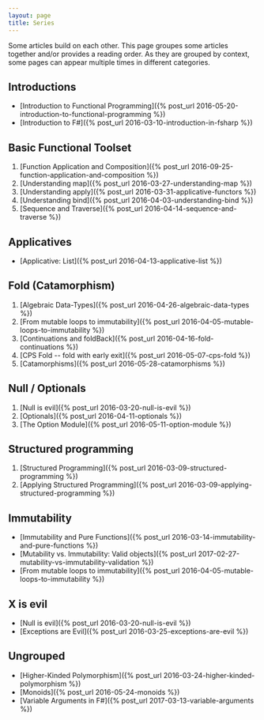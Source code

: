 ```yaml
---
layout: page
title: Series
---
```


Some articles build on each other. This page groupes some articles together and/or provides
a reading order. As they are grouped by context, some pages can appear multiple times
in different categories.

## Introductions
* [Introduction to Functional Programming]({% post_url 2016-05-20-introduction-to-functional-programming %})
* [Introduction to F#]({% post_url 2016-03-10-introduction-in-fsharp %})

## Basic Functional Toolset
1. [Function Application and Composition]({% post_url 2016-09-25-function-application-and-composition %})
1. [Understanding map]({% post_url 2016-03-27-understanding-map %})
1. [Understanding apply]({% post_url 2016-03-31-applicative-functors %})
1. [Understanding bind]({% post_url 2016-04-03-understanding-bind %})
1. [Sequence and Traverse]({% post_url 2016-04-14-sequence-and-traverse %})

## Applicatives
* [Applicative: List]({% post_url 2016-04-13-applicative-list %})

## Fold (Catamorphism)
1. [Algebraic Data-Types]({% post_url 2016-04-26-algebraic-data-types %})
1. [From mutable loops to immutability]({% post_url 2016-04-05-mutable-loops-to-immutability %})
1. [Continuations and foldBack]({% post_url 2016-04-16-fold-continuations %})
1. [CPS Fold -- fold with early exit]({% post_url 2016-05-07-cps-fold %})
1. [Catamorphisms]({% post_url 2016-05-28-catamorphisms %})

## Null / Optionals
1. [Null is evil]({% post_url 2016-03-20-null-is-evil %})
1. [Optionals]({% post_url 2016-04-11-optionals %})
1. [The Option Module]({% post_url 2016-05-11-option-module %})

## Structured programming
1. [Structured Programming]({% post_url 2016-03-09-structured-programming %})
1. [Applying Structured Programming]({% post_url 2016-03-09-applying-structured-programming %})

## Immutability
* [Immutability and Pure Functions]({% post_url 2016-03-14-immutability-and-pure-functions %})
* [Mutability vs. Immutability: Valid objects]({% post_url 2017-02-27-mutability-vs-immutability-validation %})
* [From mutable loops to immutability]({% post_url 2016-04-05-mutable-loops-to-immutability %})


## X is evil
* [Null is evil]({% post_url 2016-03-20-null-is-evil %})
* [Exceptions are Evil]({% post_url 2016-03-25-exceptions-are-evil %})

## Ungrouped
* [Higher-Kinded Polymorphism]({% post_url 2016-03-24-higher-kinded-polymorphism %})
* [Monoids]({% post_url 2016-05-24-monoids %})
* [Variable Arguments in F#]({% post_url 2017-03-13-variable-arguments %})
